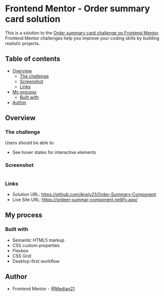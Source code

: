 # Frontend Mentor - Order summary card solution

This is a solution to the [Order summary card challenge on Frontend Mentor](https://www.frontendmentor.io/solutions/order-summary-component-gDwxWnDOmA). Frontend Mentor challenges help you improve your coding skills by building realistic projects. 

## Table of contents

- [Overview](#overview)
  - [The challenge](#the-challenge)
  - [Screenshot](#screenshot)
  - [Links](#links)
- [My process](#my-process)
  - [Built with](#built-with)
- [Author](#author)


## Overview

### The challenge

Users should be able to:

- See hover states for interactive elements


### Screenshot
![]()


### Links

- Solution URL: https://github.com/Ansly21/Order-Summary-Component
- Live Site URL: https://ordeer-summar-component.netlify.app/

## My process

### Built with

- Semantic HTML5 markup
- CSS custom properties
- Flexbox
- CSS Grid
- Desktop-first workflow


## Author

- Frontend Mentor - [@Median21](https://www.frontendmentor.io/profile/Median21)